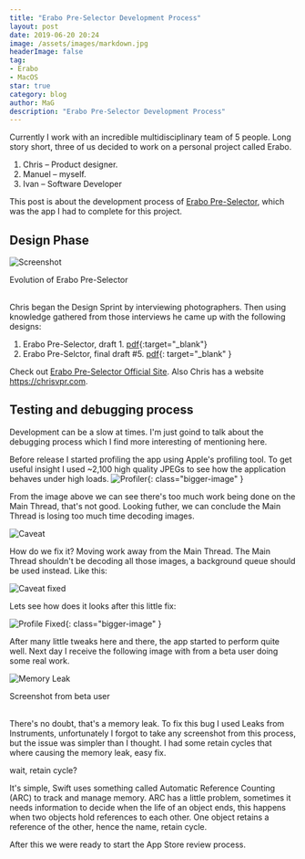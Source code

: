 ```yaml
---
title: "Erabo Pre-Selector Development Process"
layout: post
date: 2019-06-20 20:24
image: /assets/images/markdown.jpg
headerImage: false
tag:
- Erabo
- MacOS
star: true
category: blog
author: MaG
description: "Erabo Pre-Selector Development Process"
---
```


Currently I work with an incredible multidisciplinary team of 5 people. Long story short, three of us decided to work on a personal project called Erabo.

1. Chris – Product designer.
2. Manuel – myself.
3. Ivan – Software Developer

This post is about the development process of [Erabo Pre-Selector](https://erabo.app), which was the app I had to complete for this project.

## Design Phase
![Screenshot](/assets/images/erabo-evo.png)
<figcaption class="caption">Evolution of Erabo Pre-Selector</figcaption>

<br>

Chris began the Design Sprint by interviewing photographers. Then using knowledge gathered from those interviews he came up with the following designs:
1. Erabo Pre-Selector, draft 1. [pdf](/assets/pdf/erabo-1-draft.pdf){:target="_blank"}
2. Erabo Pre-Selctor, final draft #5. [pdf](/assets/pdf/erabo-final.pdf){: target="_blank" }

Check out [Erabo Pre-Selector Official Site](https://erabo.app). Also Chris has a website <https://chrisvpr.com>.

## Testing and debugging process

Development can be a slow at times. I'm just goind to talk about the debugging process which I find more interesting of mentioning here.

Before release I started profiling the app using Apple's profiling tool. To get useful insight I used ~2,100 high quality JPEGs to see how the application behaves under high loads.
![Profiler](/assets/images/profiling-init.png){: class="bigger-image" }

From the image above we can see there's too much work being done on the Main Thread, that's not good. Looking futher, we can conclude the Main Thread is losing too much time decoding images.

![Caveat](/assets/images/caveat.png)

How do we fix it? Moving work away from the Main Thread. The Main Thread shouldn't be decoding all those images, a background queue should be used instead. Like this:

![Caveat fixed](/assets/images/caveat-fixed.png)

Lets see how does it looks after this little fix:

![Profile Fixed](/assets/images/profiler-fixed.png){: class="bigger-image" }

After many little tweaks here and there, the app started to perform quite well. Next day I receive the following image with from a beta user doing some real work.

![Memory Leak](/assets/images/memory-leak.png)
<figcaption class="caption">Screenshot from beta user</figcaption>

<br>

There's no doubt, that's a memory leak. To fix this bug I used Leaks from Instruments, unfortunately I forgot to take any screenshot from this process,
but the issue was simpler than I thought. I had some retain cycles that where causing the memory leak, easy fix.

wait, retain cycle?

It's simple, Swift uses something called Automatic Reference Counting (ARC) to track and manage memory. ARC has a little problem, sometimes it needs information to decide when the life of an object ends, this happens when two objects hold references to each other. One object retains a reference of the other, hence the name, retain cycle.

After this we were ready to start the App Store review process.

